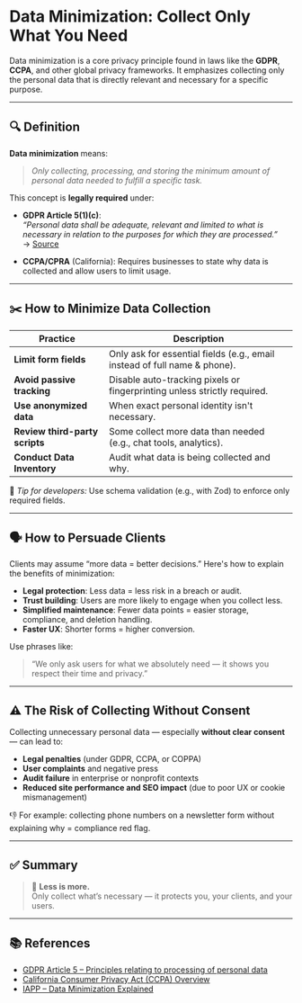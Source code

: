 # Data Minimization: Collect Only What You Need

Data minimization is a core privacy principle found in laws like the **GDPR**, **CCPA**, and other global privacy frameworks. It emphasizes collecting only the personal data that is directly relevant and necessary for a specific purpose.

---

## 🔍 Definition

**Data minimization** means:

> *Only collecting, processing, and storing the minimum amount of personal data needed to fulfill a specific task.*

This concept is **legally required** under:

- **GDPR Article 5(1)(c)**:  
  *“Personal data shall be adequate, relevant and limited to what is necessary in relation to the purposes for which they are processed.”*  
  → [Source](https://gdpr.eu/article-5-how-does-it-affect-you/)

- **CCPA/CPRA** (California): Requires businesses to state why data is collected and allow users to limit usage.

---

## ✂️ How to Minimize Data Collection

| Practice | Description |
|---------|-------------|
| **Limit form fields** | Only ask for essential fields (e.g., email instead of full name & phone). |
| **Avoid passive tracking** | Disable auto-tracking pixels or fingerprinting unless strictly required. |
| **Use anonymized data** | When exact personal identity isn't necessary. |
| **Review third-party scripts** | Some collect more data than needed (e.g., chat tools, analytics). |
| **Conduct Data Inventory** | Audit what data is being collected and why. |

🔧 *Tip for developers:* Use schema validation (e.g., with Zod) to enforce only required fields.

---

## 🗣 How to Persuade Clients

Clients may assume “more data = better decisions.” Here's how to explain the benefits of minimization:

- **Legal protection**: Less data = less risk in a breach or audit.
- **Trust building**: Users are more likely to engage when you collect less.
- **Simplified maintenance**: Fewer data points = easier storage, compliance, and deletion handling.
- **Faster UX**: Shorter forms = higher conversion.

Use phrases like:

> “We only ask users for what we absolutely need — it shows you respect their time and privacy.”

---

## ⚠️ The Risk of Collecting Without Consent

Collecting unnecessary personal data — especially **without clear consent** — can lead to:

- **Legal penalties** (under GDPR, CCPA, or COPPA)
- **User complaints** and negative press
- **Audit failure** in enterprise or nonprofit contexts
- **Reduced site performance and SEO impact** (due to poor UX or cookie mismanagement)

👎 For example: collecting phone numbers on a newsletter form without explaining why = compliance red flag.

---

## ✅ Summary

> 📌 **Less is more.**  
> Only collect what’s necessary — it protects you, your clients, and your users.

---

## 📚 References

- [GDPR Article 5 – Principles relating to processing of personal data](https://gdpr.eu/article-5-how-does-it-affect-you/)
- [California Consumer Privacy Act (CCPA) Overview](https://oag.ca.gov/privacy/ccpa)
- [IAPP – Data Minimization Explained](https://iapp.org/news/a/data-minimization-under-the-gdpr/)

